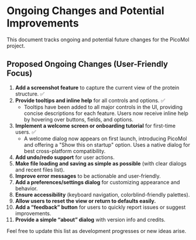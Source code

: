 # Ongoing Changes and Potential Improvements

This document tracks ongoing and potential future changes for the PicoMol project.

## Proposed Ongoing Changes (User-Friendly Focus)

1. **Add a screenshot feature** to capture the current view of the protein structure. ✅
2. **Provide tooltips and inline help** for all controls and options. ✅
    - Tooltips have been added to all major controls in the UI, providing concise descriptions for each feature. Users now receive inline help by hovering over buttons, fields, and options.
3. **Implement a welcome screen or onboarding tutorial** for first-time users. ✅
    - A welcome dialog now appears on first launch, introducing PicoMol and offering a "Show this on startup" option. Uses a native dialog for best cross-platform compatibility.
4. **Add undo/redo support** for user actions.
5. **Make file loading and saving as simple as possible** (with clear dialogs and recent files list).
6. **Improve error messages** to be actionable and user-friendly.
7. **Add a preferences/settings dialog** for customizing appearance and behavior.
8. **Ensure accessibility** (keyboard navigation, colorblind-friendly palettes).
9. **Allow users to reset the view or return to defaults easily.**
10. **Add a “feedback” button** for users to quickly report issues or suggest improvements.
11. **Provide a simple “about” dialog** with version info and credits.

Feel free to update this list as development progresses or new ideas arise.
